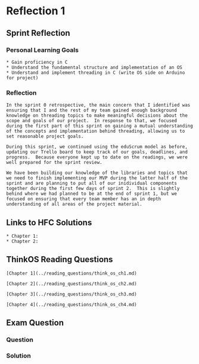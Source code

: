 # Reflection 1

## Sprint Reflection
### Personal Learning Goals

    * Gain proficiency in C
    * Understand the fundamental structure and implementation of an OS
    * Understand and implement threading in C (write OS side on Arduino for project)


### Reflection
	In the sprint 0 retrospective, the main concern that I identified was ensuring that I and the rest of my team gained enough background knowledge on threading topics to make meaningful decisions about the scope and goals of our project.  In response to that, we focused during the first part of this sprint on gaining a mutual understanding of the concepts and implementation behind threading, allowing us to set reasonable project goals.

	During this sprint, we continued using the eduScrum model as before, updating our Trello board to keep track of our goals, deadlines, and progress.  Because everyone kept up to date on the readings, we were well prepared for the sprint review.  

	We have been building our knowledge of the libraries and topics that we need to finish implementing our MVP during the latter half of the sprint and are planning to put all of our inidividual components together during the first few days of sprint 2.  This is slightly behind where we had planned to be at the end of sprint 1, but we focused on ensuring that every team member has an in depth understanding of all areas of the project material.


## Links to HFC Solutions
	* Chapter 1: 
	* Chapter 2: 


## ThinkOS Reading Questions
	[Chapter 1](../reading_questions/think_os_ch1.md)

	[Chapter 2](../reading_questions/think_os_ch2.md)

	[Chapter 3](../reading_questions/think_os_ch3.md)

	[Chapter 4](../reading_questions/think_os_ch4.md)


## Exam Question
### Question

### Solution

